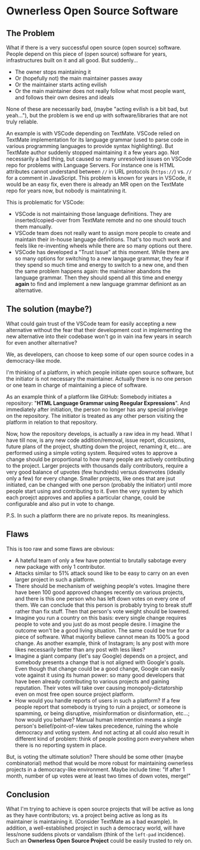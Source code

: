 # Ownerless Open Source Software

## The Problem

What if there is a very successful open source (open source) software. People depend on this piece of (open source) software for years, infrastructures built on it and all good. But suddenly...

- The owner stops maintaining it
- Or (hopefully not) the main maintainer passes away
- Or the maintainer starts acting evilish
- Or the main maintainer does not really follow what most people want, and follows their own desires and ideals

None of these are necessarily bad, (maybe "acting evilish is a bit bad, but yeah..."), but the problem is we end up with software/libraries that are not truly reliable.

An example is with VSCode depending on TextMate. VSCode relied on TextMate implementation for its language grammar (used to parse code in various programming languages to provide syntax highlighting). But TextMate author suddenly stopped maintaining it a few years ago. Not necessarily a bad thing, but caused so many unresolved issues on VSCode repo for problems with Language Servers. For instance one is HTML attributes cannot understand between `//` in URL protocols (`https://`) vs. `//` for a comment in JavaScript. This problem is known for years in VSCode, it would be an easy fix, even there is already an MR open on the TextMate repo for years now, but nobody is maintatining it.

This is problematic for VSCode:

- VSCode is not maintaining those language definitions. They are inserted/copied-over from TextMate remote and no one should touch them manually.
- VSCode team does not really want to assign more people to create and maintain their in-house language definitions. That's too much work and feels like re-inventing wheels while there are so many options out there.
- VSCode has developed a "Trust Issue" at this moment. While there are so many options for switching to a new langauge grammar, they fear if they spend so much time and energy to switch to a new one, and then the same problem happens again: the maintainer abandons the language grammar. Then they should spend all this time and energy **again** to find and implement a new language grammar definiont as an alternative.

## The solution (maybe?)

What could gain trust of the VSCode team for easily accepting a new alternative without the fear that their development cost in implementing the new alternative into their codebase won't go in vain ina few years in search for even another alternative?

We, as developers, can choose to keep some of our open source codes in a democracy-like mode.

I'm thinking of a platform, in which people initiate open source software, but the initiator is not necessary the maintainer. Actually there is no one person or one team in charge of maintaining a piece of software.

As an example think of a platform like GitHub: Somebody initiates a repository: "**HTML Language Grammar using Reegular Expressions**". And immediately after initiation, the person no longer has any special privilege on the repository. The initiator is treated as any other person visiting the platform in relation to that repository.

Now, how the repository develops, is actually a raw idea in my head. What I have till now, is any new code addition/removal, issue report, dicussions, future plans of the project, shutting down the project, renaming it, etc... are performed using a simple voting system. Required votes to approve a change should be proportional to how many people are actively contributing to the project. Larger projects with thousands daily contributors, require a very good balance of upvotes (few hundreds) versus downvotes (ideally only a few) for every change. Smaller projects, like ones that are jsut initiated, can be changed with one person (probably the initiator) until more people start using and contributing to it. Even the very system by which each proejct approves and applies a particular change, could be configurable and also put in vote to change.

P.S.
In such a platform there are no private repos. Its meaningless.

## Flaws

This is too raw and some flaws are obvious:

- A hateful team of only a few have potential to brutally sabotage every new package with only 1 contributor.
- Attacks similar to 51% attack sound like to be easy to carry on an even larger project in such a platform.
- There should be mechanism of weighing people's votes. Imagine there have been 100 good approved changes recently on various projects, and there is this one person who has left down votes on every one of them. We can conclude that this person is probably trying to break stuff rather than fix stuff. Then that person's vote weight should be lowered.
- Imagine you run a country on this basis: every single change requires people to vote and you just do as most people desire. I imagine the outcome won't be a good living situation. The same could be true for a piece of software. What majority believe cannot mean its 100% a good change. As another example, think of Instagram; Is any post with more likes necessarily better than any post with less likes?
- Imagine a giant company (let's say Google) depends on a project, and somebody presents a change that is not aligned with Google's goals. Even though that change could be a good change, Google can easily vote against it using its human power: so many good developers that have been already contributing to various projects and gaining reputation. Their votes will take over causing monopoly-dictatorship even on most free open source project platform.
- How would you handle reports of users in such a platform? If a few people report that somebody is trying to ruin a project, or someone is spamming, or being disruptive, misinformation or disinformation, etc...; how would you behave? Manual human intervention means a single person's belief/point-of-view takes precedence, ruining the whole democracy and voting system. And not acting at all could also result in different kind of problem: think of people posting porn everywhere when there is no reporting system in place.

But, is voting the ultimate solution? There should be some other (maybe combinatorial) method that would be more robust for maintaining ownerless projects in a democracy-like environment. Maybe include time: "If after 1 month, number of up votes were at least two times of down votes, merge!"

## Conclusion

What I'm trying to achieve is open source projects that will be active as long as they have contributors; vs. a project being active as long as its maintainer is maintaining it. (Consider TextMate as a bad example). In addition, a well-established project in such a democracy world, will have less/none suddens pivots or vandalism (think of the `left-pad` incidence). Such an **Ownerless Open Source Project** could be easily trusted to rely on.

